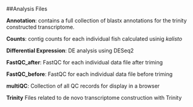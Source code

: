 ##Analysis Files

**Annotation**: contains a full collection of blastx annotations for the trinity constructed transcriptome.

**Counts**: contig counts for each individual fish calculated usinig _kalisto_

**Differential Expression**: DE analysis using DESeq2

**FastQC_after**: FastQC for each individual data file after triming 

**FastQC_before**: FastQC for each individual data file before triming

**multiQC**: Collection of all QC records for display in a browser

**Trinity** Files related to de novo transcriptome construction with Trinity 

